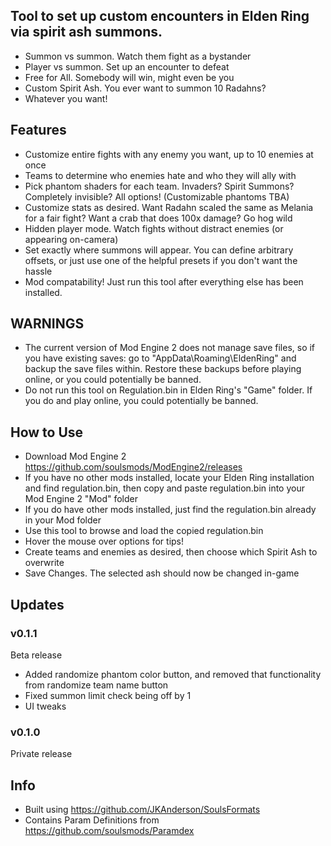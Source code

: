 ## Tool to set up custom encounters in Elden Ring via spirit ash summons.
- Summon vs summon. Watch them fight as a bystander
- Player vs summon. Set up an encounter to defeat
- Free for All. Somebody will win, might even be you
- Custom Spirit Ash. You ever want to summon 10 Radahns?
- Whatever you want!

## Features
- Customize entire fights with any enemy you want, up to 10 enemies at once
- Teams to determine who enemies hate and who they will ally with
- Pick phantom shaders for each team. Invaders? Spirit Summons? Completely invisible? All options! (Customizable phantoms TBA)
- Customize stats as desired. Want Radahn scaled the same as Melania for a fair fight? Want a crab that does 100x damage? Go hog wild
- Hidden player mode. Watch fights without distract enemies (or appearing on-camera)
- Set exactly where summons will appear. You can define arbitrary offsets, or just use one of the helpful presets if you don't want the hassle
- Mod compatability! Just run this tool after everything else has been installed.

## WARNINGS
- The current version of Mod Engine 2 does not manage save files, so if you have existing saves: go to "AppData\Roaming\EldenRing" and backup the save files within. Restore these backups before playing online, or you could potentially be banned.
- Do not run this tool on Regulation.bin in Elden Ring's "Game" folder. If you do and play online, you could potentially be banned.

## How to Use
- Download Mod Engine 2 https://github.com/soulsmods/ModEngine2/releases
- If you have no other mods installed, locate your Elden Ring installation and find regulation.bin, then copy and paste regulation.bin into your Mod Engine 2 "Mod" folder
- If you do have other mods installed, just find the regulation.bin already in your Mod folder
- Use this tool to browse and load the copied regulation.bin
- Hover the mouse over options for tips!
- Create teams and enemies as desired, then choose which Spirit Ash to overwrite
- Save Changes. The selected ash should now be changed in-game

## Updates
### v0.1.1
Beta release
- Added randomize phantom color button, and removed that functionality from randomize team name button
- Fixed summon limit check being off by 1
- UI tweaks
### v0.1.0
Private release

## Info
- Built using https://github.com/JKAnderson/SoulsFormats
- Contains Param Definitions from https://github.com/soulsmods/Paramdex